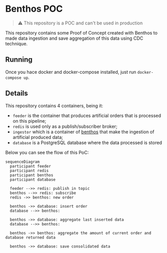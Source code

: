 # Benthos POC

> :warning: This repository is a POC and can't be used in production

This repository contains some Proof of Concept created with Benthos to made data ingestion and save aggregation of this data using CDC technique.

## Running

Once you hace docker and docker-compose installed, just run `docker-compose up`.

## Details

This repository contains 4 containers, being it:

- `feeder` is the container that produces artificial orders that is processed on this pipeline;
- `redis` is used only as a publish/subscriber broker;
- `ingestor` which is a container of [benthos](https://benthos.dev) that make the ingestion of artificial produced data;
- `database` is a PostgreSQL database where the data processed is stored

Below you can see the flow of this PoC:

```mermaid
sequenceDiagram
  participant feeder
  participant redis
  participant benthos
  participant database

  feeder -->> redis: publish in topic
  benthos -->> redis: subscribe
  redis ->> benthos: new order

  benthos ->> database: insert order 
  database -->> benthos: 

  benthos ->> database: aggregate last inserted data
  database -->> benthos: 

  benthos ->> benthos: aggregate the amount of current order and database returned data

  benthos ->> database: save consolidated data
```
